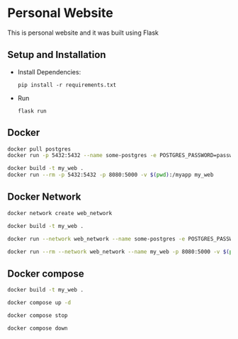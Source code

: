 # Personal Website

This is personal website and it was built using Flask

## Setup and Installation

* Install Dependencies:

  ```
  pip install -r requirements.txt
  ```

* Run

  ```
  flask run
  ```

## Docker

  ```bash
  docker pull postgres
  docker run -p 5432:5432 --name some-postgres -e POSTGRES_PASSWORD=password -e POSTGRES_USER=username -e POSTGRES_DB=db_postgres -d postgres
  ```

  ```bash
  docker build -t my_web .
  docker run --rm -p 5432:5432 -p 8080:5000 -v $(pwd):/myapp my_web
  ```

## Docker Network

  ```bash
  docker network create web_network
  ```
  ```bash
  docker build -t my_web .
  ```
  ```bash
  docker run --network web_network --name some-postgres -e POSTGRES_PASSWORD=password -e POSTGRES_USER=username -e POSTGRES_DB=db_postgres -d postgres
  ```
  ```bash
  docker run --rm --network web_network --name my_web -p 8080:5000 -v $(pwd):/myapp my_web
  ```

## Docker compose

  ```bash
  docker build -t my_web .
  ```
  ```bash
  docker compose up -d
  ```
  ```bash
  docker compose stop
  ```
  ```bash
  docker compose down
  ```
